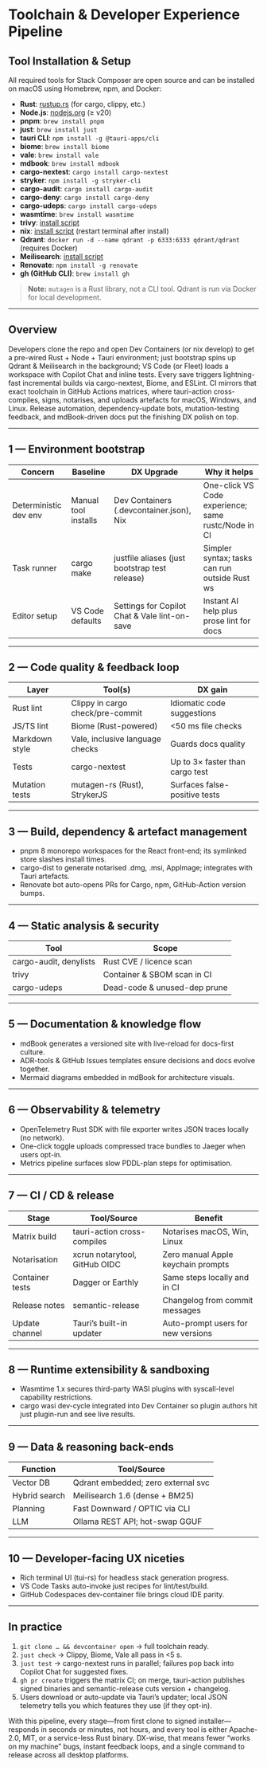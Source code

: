 # Toolchain & Developer Experience Pipeline

## Tool Installation & Setup

All required tools for Stack Composer are open source and can be installed on macOS using Homebrew, npm, and Docker:

- **Rust**: [rustup.rs](https://rustup.rs/) (for cargo, clippy, etc.)
- **Node.js**: [nodejs.org](https://nodejs.org/) (≥ v20)
- **pnpm**: `brew install pnpm`
- **just**: `brew install just`
- **tauri CLI**: `npm install -g @tauri-apps/cli`
- **biome**: `brew install biome`
- **vale**: `brew install vale`
- **mdbook**: `brew install mdbook`
- **cargo-nextest**: `cargo install cargo-nextest`
- **stryker**: `npm install -g stryker-cli`
- **cargo-audit**: `cargo install cargo-audit`
- **cargo-deny**: `cargo install cargo-deny`
- **cargo-udeps**: `cargo install cargo-udeps`
- **wasmtime**: `brew install wasmtime`
- **trivy**: [install script](https://aquasecurity.github.io/trivy/v0.63.0/installation/)
- **nix**: [install script](https://nixos.org/download.html) (restart terminal after install)
- **Qdrant**: `docker run -d --name qdrant -p 6333:6333 qdrant/qdrant` (requires Docker)
- **Meilisearch**: [install script](https://www.meilisearch.com/docs/learn/getting_started/installation)
- **Renovate**: `npm install -g renovate`
- **gh (GitHub CLI)**: `brew install gh`

> **Note:** `mutagen` is a Rust library, not a CLI tool. Qdrant is run via Docker for local development.

---

## Overview

Developers clone the repo and open Dev Containers (or nix develop) to get a pre-wired Rust + Node + Tauri environment; just bootstrap spins up Qdrant & Meilisearch in the background; VS Code (or Fleet) loads a workspace with Copilot Chat and inline tests. Every save triggers lightning-fast incremental builds via cargo-nextest, Biome, and ESLint. CI mirrors that exact toolchain in GitHub Actions matrices, where tauri-action cross-compiles, signs, notarises, and uploads artefacts for macOS, Windows, and Linux. Release automation, dependency-update bots, mutation-testing feedback, and mdBook-driven docs put the finishing DX polish on top.

---

## 1 — Environment bootstrap

| Concern                | Baseline              | DX Upgrade                                   | Why it helps                                      |
|------------------------|----------------------|----------------------------------------------|---------------------------------------------------|
| Deterministic dev env  | Manual tool installs | Dev Containers (.devcontainer.json), Nix     | One-click VS Code experience; same rustc/Node in CI|
| Task runner            | cargo make           | justfile aliases (just bootstrap test release)| Simpler syntax; tasks can run outside Rust ws      |
| Editor setup           | VS Code defaults     | Settings for Copilot Chat & Vale lint-on-save | Instant AI help plus prose lint for docs           |

---

## 2 — Code quality & feedback loop

| Layer         | Tool(s)                        | DX gain                        |
|---------------|-------------------------------|--------------------------------|
| Rust lint     | Clippy in cargo check/pre-commit| Idiomatic code suggestions     |
| JS/TS lint    | Biome (Rust-powered)           | <50 ms file checks             |
| Markdown style| Vale, inclusive language checks| Guards docs quality            |
| Tests         | cargo-nextest                  | Up to 3× faster than cargo test|
| Mutation tests| mutagen-rs (Rust), StrykerJS   | Surfaces false-positive tests  |

---

## 3 — Build, dependency & artefact management

- pnpm 8 monorepo workspaces for the React front-end; its symlinked store slashes install times.
- cargo-dist to generate notarised .dmg, .msi, AppImage; integrates with Tauri artefacts.
- Renovate bot auto-opens PRs for Cargo, npm, GitHub-Action version bumps.

---

## 4 — Static analysis & security

| Tool                | Scope                        |
|---------------------|------------------------------|
| cargo-audit, denylists | Rust CVE / licence scan   |
| trivy               | Container & SBOM scan in CI  |
| cargo-udeps         | Dead-code & unused-dep prune |

---

## 5 — Documentation & knowledge flow

- mdBook generates a versioned site with live-reload for docs-first culture.
- ADR-tools & GitHub Issues templates ensure decisions and docs evolve together.
- Mermaid diagrams embedded in mdBook for architecture visuals.

---

## 6 — Observability & telemetry

- OpenTelemetry Rust SDK with file exporter writes JSON traces locally (no network).
- One-click toggle uploads compressed trace bundles to Jaeger when users opt-in.
- Metrics pipeline surfaces slow PDDL-plan steps for optimisation.

---

## 7 — CI / CD & release

| Stage           | Tool/Source                        | Benefit                                 |
|-----------------|------------------------------------|-----------------------------------------|
| Matrix build    | tauri-action cross-compiles         | Notarises macOS, Win, Linux             |
| Notarisation    | xcrun notarytool, GitHub OIDC       | Zero manual Apple keychain prompts      |
| Container tests | Dagger or Earthly                   | Same steps locally and in CI            |
| Release notes   | semantic-release                    | Changelog from commit messages          |
| Update channel  | Tauri’s built-in updater            | Auto-prompt users for new versions      |

---

## 8 — Runtime extensibility & sandboxing

- Wasmtime 1.x secures third-party WASI plugins with syscall-level capability restrictions.
- cargo wasi dev-cycle integrated into Dev Container so plugin authors hit just plugin-run and see live results.

---

## 9 — Data & reasoning back-ends

| Function     | Tool/Source                        |
|--------------|------------------------------------|
| Vector DB    | Qdrant embedded; zero external svc |
| Hybrid search| Meilisearch 1.6 (dense + BM25)     |
| Planning     | Fast Downward / OPTIC via CLI      |
| LLM          | Ollama REST API; hot-swap GGUF     |

---

## 10 — Developer-facing UX niceties

- Rich terminal UI (tui-rs) for headless stack generation progress.
- VS Code Tasks auto-invoke just recipes for lint/test/build.
- GitHub Codespaces dev-container file brings cloud IDE parity.

---

## In practice

1. `git clone … && devcontainer open` → full toolchain ready.
2. `just check` → Clippy, Biome, Vale all pass in <5 s.
3. `just test` → cargo-nextest runs in parallel; failures pop back into Copilot Chat for suggested fixes.
4. `gh pr create` triggers the matrix CI; on merge, tauri-action publishes signed binaries and semantic-release cuts version + changelog.
5. Users download or auto-update via Tauri’s updater; local JSON telemetry tells you which features they use (if they opt-in).

With this pipeline, every stage—from first clone to signed installer—responds in seconds or minutes, not hours, and every tool is either Apache-2.0, MIT, or a service-less Rust binary. DX-wise, that means fewer “works on my machine” bugs, instant feedback loops, and a single command to release across all desktop platforms.
